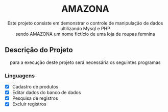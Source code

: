 # <h1 align="center">AMAZONA</h1>
<p align="center"> Este projeto consiste em demonstrar o controle de manipulação de dados ultilizando Mysql e PHP
  <br>
  sendo AMAZONA um nome fictício de uma loja de roupas femnina </p>
  
## Descrição do Projeto
<p align="center"> para a execução deste projeto será necessária os seguintes programas </p>

### Linguagens

- [x] Cadastro de produtos
- [x] Editar dados do banco de dados
- [x] Pesquisa de registros
- [x] Excluir registros
